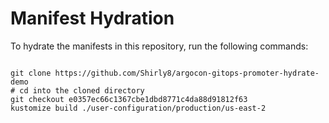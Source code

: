 
# Manifest Hydration

To hydrate the manifests in this repository, run the following commands:

```shell

git clone https://github.com/Shirly8/argocon-gitops-promoter-hydrate-demo
# cd into the cloned directory
git checkout e0357ec66c1367cbe1dbd8771c4da88d91812f63
kustomize build ./user-configuration/production/us-east-2
```